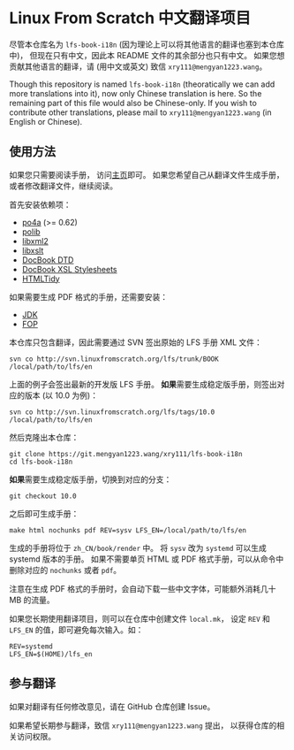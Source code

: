 # Linux From Scratch 中文翻译项目

尽管本仓库名为 `lfs-book-i18n`
(因为理论上可以将其他语言的翻译也塞到本仓库中)，
但现在只有中文，因此本 README 文件的其余部分也只有中文。
如果您想贡献其他语言的翻译，请 (用中文或英文) 致信
`xry111@mengyan1223.wang`。

Though this repository is named `lfs-book-i18n` (theoratically we can add
more translations into it), now only Chinese translation is here.  So the
remaining part of this file would also be Chinese-only.  If you wish to
contribute other translations, please mail to `xry111@mengyan1223.wang`
(in English or Chinese).

## 使用方法

如果您只需要阅读手册，
访问[主页](https://bf.mengyan1223.wang/lfs/zh_CN/)即可。
如果您希望自己从翻译文件生成手册，或者修改翻译文件，继续阅读。

首先安装依赖项：

* [po4a](https://po4a.org/) (>= 0.62)
* [polib](https://pypi.org/project/polib/)
* [libxml2](http://www.linuxfromscratch.org/blfs/view/svn/general/libxml2.html)
* [libxslt](http://www.linuxfromscratch.org/blfs/view/svn/general/libxslt.html)
* [DocBook DTD](http://www.linuxfromscratch.org/blfs/view/svn/pst/xml.html)
* [DocBook XSL Stylesheets](http://www.linuxfromscratch.org/blfs/view/svn/pst/docbook-xsl.html)
* [HTMLTidy](http://www.linuxfromscratch.org/blfs/view/svn/general/tidy-html5.html)

如果需要生成 PDF 格式的手册，还需要安装：

* [JDK](http://www.linuxfromscratch.org/blfs/view/svn/general/openjdk.html)
* [FOP](http://www.linuxfromscratch.org/blfs/view/svn/pst/fop.html)

本仓库只包含翻译，因此需要通过 SVN 签出原始的 LFS 手册 XML 文件：

```
svn co http://svn.linuxfromscratch.org/lfs/trunk/BOOK /local/path/to/lfs/en
```

上面的例子会签出最新的开发版 LFS 手册。
**如果**需要生成稳定版手册，则签出对应的版本 (以 10.0 为例)：

```
svn co http://svn.linuxfromscratch.org/lfs/tags/10.0 /local/path/to/lfs/en
```

然后克隆出本仓库：

```
git clone https://git.mengyan1223.wang/xry111/lfs-book-i18n
cd lfs-book-i18n
```

**如果**需要生成稳定版手册，切换到对应的分支：

```
git checkout 10.0
```

之后即可生成手册：

```
make html nochunks pdf REV=sysv LFS_EN=/local/path/to/lfs/en
```

生成的手册将位于 `zh_CN/book/render` 中。
将 `sysv` 改为 `systemd` 可以生成 systemd 版本的手册。
如果不需要单页 HTML 或 PDF 格式手册，可以从命令中删除对应的
`nochunks` 或者 `pdf`。

注意在生成 PDF 格式的手册时，会自动下载一些中文字体，可能额外消耗几十 MB
的流量。

如果您长期使用翻译项目，则可以在仓库中创建文件 `local.mk`，
设定 `REV` 和 `LFS_EN` 的值，即可避免每次输入。如：

```
REV=systemd
LFS_EN=$(HOME)/lfs_en
```

## 参与翻译

如果对翻译有任何修改意见，请在 GitHub 仓库创建 Issue。

如果希望长期参与翻译，致信 `xry111@mengyan1223.wang` 提出，
以获得仓库的相关访问权限。
